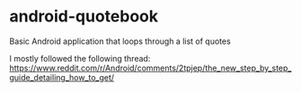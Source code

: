 # android-quotebook
Basic Android application that loops through a list of quotes

I mostly followed the following thread:
https://www.reddit.com/r/Android/comments/2tpjep/the_new_step_by_step_guide_detailing_how_to_get/
